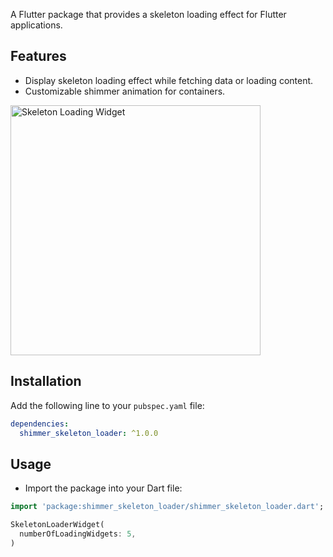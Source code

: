<!--
This README describes the package. If you publish this package to pub.dev,
this README's contents appear on the landing page for your package.

For information about how to write a good package README, see the guide for
[writing package pages](https://dart.dev/guides/libraries/writing-package-pages).

For general information about developing packages, see the Dart guide for
[creating packages](https://dart.dev/guides/libraries/create-library-packages)
and the Flutter guide for
[developing packages and plugins](https://flutter.dev/developing-packages).
-->

A Flutter package that provides a skeleton loading effect for Flutter applications.

## Features

- Display skeleton loading effect while fetching data or loading content.
- Customizable shimmer animation for containers.

<img src="https://github.com/ArjunMalhotra07/shimmer_skeleton_loader/blob/main/assets/skeleton_loader_widget.gif" alt="Skeleton Loading Widget" style="width:400px ;height:400px ;">

## Installation

Add the following line to your `pubspec.yaml` file:

```yaml
dependencies:
  shimmer_skeleton_loader: ^1.0.0
```

## Usage

- Import the package into your Dart file:

```dart
import 'package:shimmer_skeleton_loader/shimmer_skeleton_loader.dart';
```

```dart
SkeletonLoaderWidget(
  numberOfLoadingWidgets: 5,
)
```


